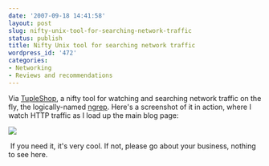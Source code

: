 ```yaml
---
date: '2007-09-18 14:41:58'
layout: post
slug: nifty-unix-tool-for-searching-network-traffic
status: publish
title: Nifty Unix tool for searching network traffic
wordpress_id: '472'
categories:
- Networking
- Reviews and recommendations
---
```


Via [TupleShop](http://blog.tupleshop.com/2007/8/14/expand-your-unix-pocketknife-ngrep-easily-grep-for-the-network-traffic-you-want-to-see), a nifty tool for watching and searching network traffic on the fly, the logically-named [ngrep](http://ngrep.sourceforge.net/download.html). Here's a screenshot of it in action, where I watch HTTP traffic as I load up the main blog page:


[![](http://www.phfactor.net/wp-pics/ngrep-screenshot-wp.jpg)](http://blog.tupleshop.com/2007/8/14/expand-your-unix-pocketknife-ngrep-easily-grep-for-the-network-traffic-you-want-to-see)


 If you need it, it's very cool. If not, please go about your business, nothing to see here.
